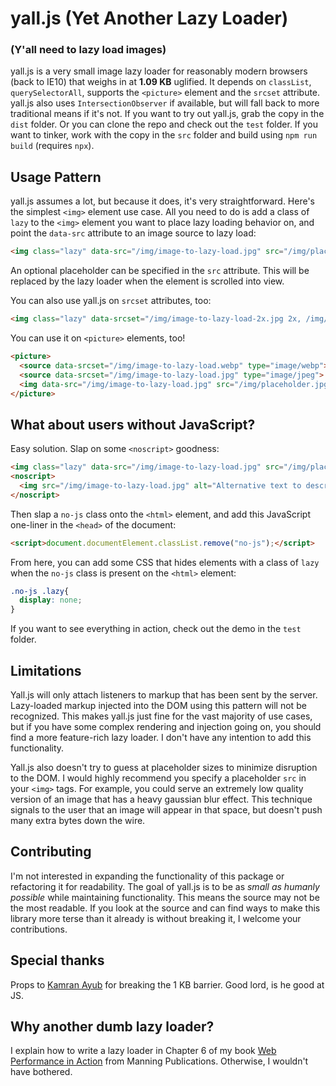 # yall.js (Yet Another Lazy Loader)
### (Y'all need to lazy load images)

yall.js is a very small image lazy loader for reasonably modern browsers (back to IE10) that weighs in at **1.09 KB** uglified. It depends on `classList`, `querySelectorAll`, supports the `<picture>` element and the `srcset` attribute. yall.js also uses `IntersectionObserver` if available, but will fall back to more traditional means if it's not. If you want to try out yall.js, grab the copy in the `dist` folder. Or you can clone the repo and check out the `test` folder. If you want to tinker, work with the copy in the `src` folder and build using `npm run build` (requires `npx`).

## Usage Pattern

yall.js assumes a lot, but because it does, it's very straightforward. Here's the simplest `<img>` element use case. All you need to do is add a class of `lazy` to the `<img>` element you want to place lazy loading behavior on, and point the `data-src` attribute to an image source to lazy load:

```html
<img class="lazy" data-src="/img/image-to-lazy-load.jpg" src="/img/placeholder.jpg" alt="Alternative text to describe image.">
```

An optional placeholder can be specified in the `src` attribute. This will be replaced by the lazy loader when the element is scrolled into view.

You can also use yall.js on `srcset` attributes, too:

```html
<img class="lazy" data-srcset="/img/image-to-lazy-load-2x.jpg 2x, /img/image-to-lazy-load-1x.jpg 1x" data-src="/img/image-to-lazy-load-1x.jpg" src="/img/placeholder.jpg" alt="Alternative text to describe image.">
```

You can use it on `<picture>` elements, too!

```html
<picture>
  <source data-srcset="/img/image-to-lazy-load.webp" type="image/webp">
  <source data-srcset="/img/image-to-lazy-load.jpg" type="image/jpeg">
  <img data-src="/img/image-to-lazy-load.jpg" src="/img/placeholder.jpg" class="lazy" alt="Alternative text to describe image.">
</picture>
```

## What about users without JavaScript?

Easy solution. Slap on some `<noscript>` goodness:

```html
<img class="lazy" data-src="/img/image-to-lazy-load.jpg" src="/img/placeholder.jpg" alt="Alternative text to describe image.">
<noscript>
  <img src="/img/image-to-lazy-load.jpg" alt="Alternative text to describe image.">
</noscript>
```

Then slap a `no-js` class onto the `<html>` element, and add this JavaScript one-liner in the `<head>` of the document:

```html
<script>document.documentElement.classList.remove("no-js");</script>
```

From here, you can add some CSS that hides elements with a class of `lazy` when the `no-js` class is present on the `<html>` element:

```css
.no-js .lazy{
  display: none;
}
```

If you want to see everything in action, check out the demo in the `test` folder.

## Limitations

Yall.js will only attach listeners to markup that has been sent by the server. Lazy-loaded markup injected into the DOM using this pattern will not be recognized. This makes yall.js just fine for the vast majority of use cases, but if you have some complex rendering and injection going on, you should find a more feature-rich lazy loader. I don't have any intention to add this functionality.

Yall.js also doesn't try to guess at placeholder sizes to minimize disruption to the DOM. I would highly recommend you specify a placeholder `src` in your `<img>` tags. For example, you could serve an extremely low quality version of an image that has a heavy gaussian blur effect. This technique signals to the user that an image will appear in that space, but doesn't push many extra bytes down the wire.

## Contributing

I'm not interested in expanding the functionality of this package or refactoring it for readability. The goal of yall.js is to be as *small as humanly possible* while maintaining functionality. This means the source may not be the most readable. If you look at the source and can find ways to make this library more terse than it already is without breaking it, I welcome your contributions.

## Special thanks

Props to [Kamran Ayub](https://github.com/kamranayub) for breaking the 1 KB barrier. Good lord, is he good at JS.

## Why another dumb lazy loader?

I explain how to write a lazy loader in Chapter 6 of my book [Web Performance in Action](https://www.manning.com/books/web-performance-in-action?a_aid=webopt&a_bid=63c31090) from Manning Publications. Otherwise, I wouldn't have bothered.
